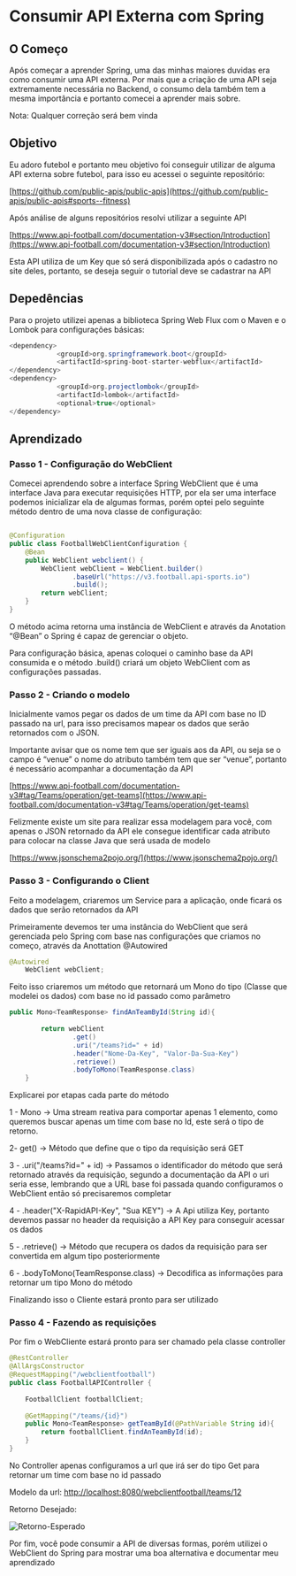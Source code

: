 # Consumir API Externa com Spring

## O Começo

Após começar a aprender Spring, uma das minhas maiores duvidas era como consumir uma API externa. Por mais que a criação de uma API seja extremamente necessária no Backend, o consumo dela também tem a mesma importância e portanto comecei a aprender mais sobre.

Nota: Qualquer correção será bem vinda

## Objetivo

Eu adoro futebol e portanto meu objetivo foi conseguir utilizar de alguma API externa sobre futebol, para isso eu acessei o seguinte repositório:

[https://github.com/public-apis/public-apis](https://github.com/public-apis/public-apis#sports--fitness)

Após análise de alguns repositórios resolvi utilizar a seguinte API

[https://www.api-football.com/documentation-v3#section/Introduction](https://www.api-football.com/documentation-v3#section/Introduction)

Esta API utiliza de um Key que só será disponibilizada após o cadastro no site deles, portanto, se deseja seguir o tutorial deve se cadastrar na API 

## Depedências

Para o projeto utilizei apenas a biblioteca Spring Web Flux com o Maven e o Lombok para configurações básicas:

```java
<dependency>
			<groupId>org.springframework.boot</groupId>
			<artifactId>spring-boot-starter-webflux</artifactId>
</dependency>
<dependency>
			<groupId>org.projectlombok</groupId>
			<artifactId>lombok</artifactId>
			<optional>true</optional>
</dependency>
```

## Aprendizado

### Passo 1 - Configuração do WebClient

Comecei aprendendo sobre a interface Spring WebClient que é uma interface Java para executar requisições HTTP, por ela ser uma interface podemos inicializar ela de algumas formas, porém optei pelo seguinte método dentro de uma nova classe de configuração:

```java

@Configuration
public class FootballWebClientConfiguration {
	@Bean
	public WebClient webclient() {
		WebClient webClient = WebClient.builder()
				.baseUrl("https://v3.football.api-sports.io")
				.build();
		return webClient;
	}
}
```

O método acima retorna uma instância de WebClient e através da Anotation “@Bean” o Spring é capaz de gerenciar o objeto.

Para configuração básica, apenas coloquei o caminho base da API consumida e o método .build() criará um objeto WebClient com as configurações passadas.

### Passo 2 - Criando o modelo

Inicialmente vamos pegar os dados de um time da API com base no ID passado na url, para isso precisamos mapear os dados que serão retornados com o JSON.

Importante avisar que os nome tem que ser iguais aos da API, ou seja se o campo é “venue” o nome do atributo também tem que ser “venue”, portanto é necessário acompanhar a documentação da API

[https://www.api-football.com/documentation-v3#tag/Teams/operation/get-teams](https://www.api-football.com/documentation-v3#tag/Teams/operation/get-teams)

Felizmente existe um site para realizar essa modelagem para você, com apenas o JSON retornado da API ele consegue identificar cada atributo para colocar na classe Java que será usada de modelo

[https://www.jsonschema2pojo.org/](https://www.jsonschema2pojo.org/)

### Passo 3 - Configurando o Client

Feito a modelagem, criaremos um Service para a aplicação, onde ficará os dados que serão retornados da API

Primeiramente devemos ter uma instância do WebClient que será gerenciada pelo Spring com base nas configurações que criamos no começo, através da Anottation @Autowired

```java
@Autowired
	WebClient webClient;
```

Feito isso criaremos um método que retornará um Mono do tipo<TeamResponse> (Classe que modelei os dados) com base no id passado como parâmetro 

```java
public Mono<TeamResponse> findAnTeamById(String id){
		
		return webClient
				.get()
				.uri("/teams?id=" + id)
				.header("Nome-Da-Key", "Valor-Da-Sua-Key")
				.retrieve()
				.bodyToMono(TeamResponse.class)
	}
```

Explicarei por etapas cada parte do método

1 - Mono → Uma stream reativa para comportar apenas 1 elemento, como queremos buscar apenas um time com base no Id, este será o tipo de retorno.

2- get() → Método que define que o tipo da requisição será GET

3 - .uri("/teams?id=" + id) → Passamos o identificador do método que será retornado através da requisição, segundo a documentação da API o uri seria esse, lembrando que a URL base foi passada quando configuramos o WebClient então só precisaremos completar

4 - .header("X-RapidAPI-Key", "Sua KEY") → A Api utiliza Key, portanto devemos passar no header da requisição a API Key para conseguir acessar os dados 

5 - .retrieve() → Método que recupera os dados da requisição para ser convertida em algum tipo posteriormente

6 - .bodyToMono(TeamResponse.class) → Decodifica as informações para retornar um tipo Mono do método

Finalizando isso o Cliente estará pronto para ser utilizado

### Passo 4 - Fazendo as requisições

Por fim o WebCliente estará pronto para ser chamado pela classe controller

```java
@RestController
@AllArgsConstructor
@RequestMapping("/webclientfootball")
public class FootballAPIController {
	
	FootballClient footballClient;
	
	@GetMapping("/teams/{id}")
	public Mono<TeamResponse> getTeamById(@PathVariable String id){
		return footballClient.findAnTeamById(id);
	}
}
```

No Controller apenas configuramos a url que irá ser do tipo Get para retornar um time com base no id passado

Modelo da url: [http://localhost:8080/webclientfootball/teams/12](http://localhost:8080/webclientfootball/teams/12)

Retorno Desejado:

![Retorno-Esperado]([https://s3-us-west-2.amazonaws.com/secure.notion-static.com/14f5a754-5a4f-447e-9c7f-14f319343cae/Untitled.png](https://raw.githubusercontent.com/atilaacedo/Consumindo-API-Externa-Com-WebClient/main/Assets/Retorno-Esperado-Times.png))

Por fim, você pode consumir a API de diversas formas, porém utilizei o WebClient do Spring para mostrar uma boa alternativa e documentar meu aprendizado
